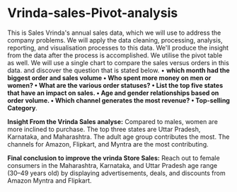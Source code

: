 # Vrinda-sales-Pivot-analysis
This is Sales Vrinda's annual sales data, which we will use to address the company problems. We will apply the data cleaning, processing, analysis, reporting, and visualisation processes to this data. We'll produce the insight from the data after the process is accomplished. We utilise the pivot table as well. We will use a single chart to compare the sales versus orders in this data. and discover the question that is stated below.
      • **which month had the biggest order and sales volume
      •	Who spent more money on men or women? 
      •	What are the various order statuses? 
      •	List the top five states that have an impact on sales.
      •	Age and gender relationships based on order volume.
      • Which channel generates the most revenue?
      •	Top-selling Category**.


**Insight From the Vrinda Sales analyse:**
    Compared to males, women are more inclined to purchase. The top three states are Uttar Pradesh, Karnataka, and Maharashtra. The adult age group contributes the most. The channels for Amazon, Flipkart, and Myntra are the most contributing.

**Final conclusion to improve the vrinda Store Sales:**
   Reach out to female consumers in the Maharashtra, Karnataka, and Uttar Pradesh age range (30–49 years old) by displaying advertisements, deals, and discounts from Amazon Myntra and         Flipkart. 
  
